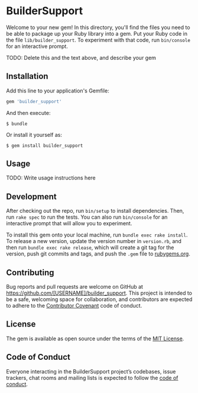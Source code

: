 # BuilderSupport

Welcome to your new gem! In this directory, you'll find the files you need to be able to package up your Ruby library into a gem. Put your Ruby code in the file `lib/builder_support`. To experiment with that code, run `bin/console` for an interactive prompt.

TODO: Delete this and the text above, and describe your gem

## Installation

Add this line to your application's Gemfile:

```ruby
gem 'builder_support'
```

And then execute:

    $ bundle

Or install it yourself as:

    $ gem install builder_support

## Usage

TODO: Write usage instructions here

## Development

After checking out the repo, run `bin/setup` to install dependencies. Then, run `rake spec` to run the tests. You can also run `bin/console` for an interactive prompt that will allow you to experiment.

To install this gem onto your local machine, run `bundle exec rake install`. To release a new version, update the version number in `version.rb`, and then run `bundle exec rake release`, which will create a git tag for the version, push git commits and tags, and push the `.gem` file to [rubygems.org](https://rubygems.org).

## Contributing

Bug reports and pull requests are welcome on GitHub at https://github.com/[USERNAME]/builder_support. This project is intended to be a safe, welcoming space for collaboration, and contributors are expected to adhere to the [Contributor Covenant](http://contributor-covenant.org) code of conduct.

## License

The gem is available as open source under the terms of the [MIT License](https://opensource.org/licenses/MIT).

## Code of Conduct

Everyone interacting in the BuilderSupport project’s codebases, issue trackers, chat rooms and mailing lists is expected to follow the [code of conduct](https://github.com/[USERNAME]/builder_support/blob/master/CODE_OF_CONDUCT.md).
